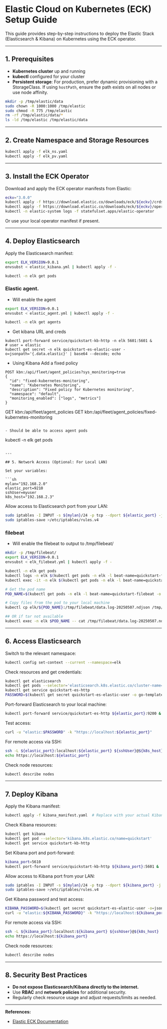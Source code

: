 # Elastic Cloud on Kubernetes (ECK) Setup Guide

This guide provides step-by-step instructions to deploy the Elastic Stack (Elasticsearch & Kibana) on Kubernetes using the ECK operator.

---

## 1. Prerequisites

- **Kubernetes cluster** up and running
- **kubectl** configured for your cluster
- **Persistent storage**: For production, prefer dynamic provisioning with a StorageClass. If using `hostPath`, ensure the path exists on all nodes or use node affinity.

```sh
mkdir -p /tmp/elastic/data
sudo chown -R 1000:1000 /tmp/elastic
sudo chmod -R 775 /tmp/elastic
rm -rf /tmp/elastic/data/*
ls -ld /tmp/elastic /tmp/elastic/data
```

---

## 2. Create Namespace and Storage Resources

```sh
kubectl apply -f elk_ns.yaml
kubectl apply -f elk_pv.yaml 
```

---

## 3. Install the ECK Operator

Download and apply the ECK operator manifests from Elastic:

```sh
eckv="3.0.0"
kubectl apply -f https://download.elastic.co/downloads/eck/${eckv}/crds.yaml
kubectl apply -f https://download.elastic.co/downloads/eck/${eckv}/operator.yaml
kubectl -n elastic-system logs -f statefulset.apps/elastic-operator

```

Or use your local operator manifest if present.

---

## 4. Deploy Elasticsearch

Apply the Elasticsearch manifest:

```sh
export ELK_VERSION=9.0.1
envsubst < elastic_kibana.yml | kubectl apply -f -

kubectl -n elk get pods
```


### Elastic agent. 

- Will enable the agent

```sh
export ELK_VERSION=9.0.1
envsubst < elastic_agent.yml | kubectl apply -f -

kubectl -n elk get agents
```

- Get kibana URL and creds
```
kubectl port-forward service/quickstart-kb-http -n elk 5601:5601 &
# user = elastic
kubectl get secret -n elk quickstart-es-elastic-user -o=jsonpath='{.data.elastic}' | base64 --decode; echo
```

- Using Kibana Add a fixed policy
```
POST kbn:/api/fleet/agent_policies?sys_monitoring=true
{
  "id": "fixed-kubernetes-monitoring",
  "name": "Kubernetes Monitoring",
  "description": "Fixed policy for Kubernetes monitoring",
  "namespace": "default",
  "monitoring_enabled": ["logs", "metrics"]
}

```
GET kbn:/api/fleet/agent_policies
GET kbn:/api/fleet/agent_policies/fixed-kubernetes-monitoring
```

- Should be able to access agent pods
```
kubectl -n elk get pods
```

---

## 5. Network Access (Optional: For Local LAN)

Set your variables:

```sh
mylan="192.168.2.0"
elastic_port=9210
sshUser=myuser
k8s_host="192.168.2.3"
```

Allow access to Elasticsearch port from your LAN:

```sh
sudo iptables -I INPUT -s ${mylan}/24 -p tcp --dport ${elastic_port} -j ACCEPT
sudo iptables-save >/etc/iptables/rules.v4
```

### filebeat

- Will enable the filebeat to output to /tmp/filebeat/

```sh
mkdir -p /tmp/filebeat/
export ELK_VERSION=9.0.1
envsubst < elk_filebeat.yml | kubectl apply -f -

kubectl -n elk get pods
kubectl logs -n elk $(kubectl get pods -n elk -l beat-name=quickstart-filebeat -o name)
kubectl exec -it -n elk $(kubectl get pods -n elk -l beat-name=quickstart-filebeat -o name) -- sh -c "ls -la /tmp/filebeat"

# Get the pod name
POD_NAME=$(kubectl get pods -n elk -l beat-name=quickstart-filebeat -o name | sed 's/pod\///')

# Copy files from the pod to your local machine
kubectl cp elk/${POD_NAME}:/tmp/filebeat/data.log-20250507.ndjson /tmp/filebeat/data.log

## OR if tar not available
kubectl exec -n elk $POD_NAME -- cat /tmp/filebeat/data.log-20250507.ndjson > /tmp/filebeat/data.log


```


---

## 6. Access Elasticsearch

Switch to the relevant namespace:

```sh
kubectl config set-context --current --namespace=elk
```

Check resources and get credentials:

```sh
kubectl get elasticsearch
kubectl get pods --selector='elasticsearch.k8s.elastic.co/cluster-name=quickstart'
kubectl get service quickstart-es-http
PASSWORD=$(kubectl get secret quickstart-es-elastic-user -o go-template='{{.data.elastic | base64decode}}')
```

Port-forward Elasticsearch to your local machine:

```sh
kubectl port-forward service/quickstart-es-http ${elastic_port}:9200 &
```

Test access:

```sh
curl -u "elastic:$PASSWORD" -k "https://localhost:${elastic_port}"
```

For remote access via SSH:

```sh
ssh -L ${elastic_port}:localhost:${elastic_port} ${sshUser}@${k8s_host}
echo https://localhost:${elastic_port}
```

Check node resources:

```sh
kubectl describe nodes
```

---

## 7. Deploy Kibana

Apply the Kibana manifest:

```sh
kubectl apply -f kibana_manifest.yaml  # Replace with your actual Kibana manifest
```

Check Kibana resources:

```sh
kubectl get kibana
kubectl get pod --selector='kibana.k8s.elastic.co/name=quickstart'
kubectl get service quickstart-kb-http
```

Set Kibana port and port-forward:

```sh
kibana_port=5610
kubectl port-forward service/quickstart-kb-http ${kibana_port}:5601 &
```

Allow access to Kibana port from your LAN:

```sh
sudo iptables -I INPUT -s ${mylan}/24 -p tcp --dport ${kibana_port} -j ACCEPT
sudo iptables-save >/etc/iptables/rules.v4
```

Get Kibana password and test access:

```sh
KIBANA_PASSWORD=$(kubectl get secret quickstart-es-elastic-user -o=jsonpath='{.data.elastic}' | base64 --decode; echo)
curl -u "elastic:${KIBANA_PASSWORD}" -k "https://localhost:${kibana_port}"
```

For remote access via SSH:

```sh
ssh -L ${kibana_port}:localhost:${kibana_port} ${sshUser}@${k8s_host}
echo https://localhost:${kibana_port}
```

Check node resources:

```sh
kubectl describe nodes
```

---

## 8. Security Best Practices

- **Do not expose Elasticsearch/Kibana directly to the internet.**
- Use **RBAC** and **network policies** for additional security.
- Regularly check resource usage and adjust requests/limits as needed.

---

**References:**
- [Elastic ECK Documentation](https://www.elastic.co/guide/en/cloud-on-k8s/current/index.html)

